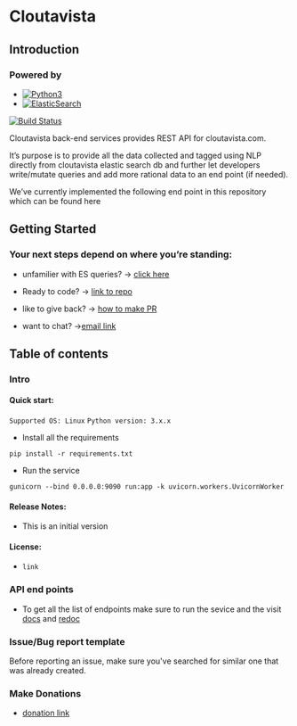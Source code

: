 # Cloutavista

## Introduction

### Powered by
- [![Python3](https://img.shields.io/badge/python-3670A0?style=for-the-badge&logo=python&logoColor=ffdd54)](https://www.python.org/) 
- [![ElasticSearch](https://img.shields.io/badge/-ElasticSearch-005571?style=for-the-badge&logo=elasticsearch)](https://www.elastic.co/)


[![Build Status](https://travis-ci.org/joemccann/dillinger.svg?branch=master)](https://travis-ci.org/joemccann/dillinger)



[npm-badge]: https://img.shields.io/npm/v/react-router-dom.svg?style=flat-square
[npm]: https://www.npmjs.org/package/react-router-dom

 Cloutavista back-end services provides REST API for cloutavista.com.  
 
It’s purpose is to provide all the data collected and tagged using NLP directly from cloutavista elastic search db and further let developers write/mutate queries and add more rational data to an end point (if needed).  
  
We’ve currently implemented the following end point in this repository which can be found here

  

## Getting Started

  

### Your next steps depend on where you’re standing:

  

 - unfamilier with ES queries? -> [click here](https://www.elastic.co/guide/en/elasticsearch/reference/current/search-search.html)

- Ready to code? -> [link to repo]('')

- like to give back? -> [how to make PR]('')

- want to chat? ->[email link]('')

  

## Table of contents

  

### Intro

#### Quick start:
`Supported OS: Linux`
`Python version: 3.x.x`
- Install all the requirements
```
pip install -r requirements.txt
```
- Run the service
```
gunicorn --bind 0.0.0.0:9090 run:app -k uvicorn.workers.UvicornWorker
```

#### Release Notes:

- This is an initial version


#### License:
- `link`
  

### API end points  
  
  - To get all the list of endpoints make sure to run the sevice and the visit [docs](http://localhost:9090/docs)
  and [redoc](http://localhost:9090/redoc)
  
### Issue/Bug report template
Before reporting an issue, make sure you've searched for similar one that was already created. 


### Make Donations
- [donation link]('https://abc.com')

